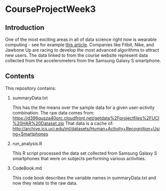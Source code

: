 # CourseProjectWeek3

## Introduction

One of the most exciting areas in all of data science right now is
wearable computing - see for example [this article](http://www.insideactivitytracking.com/data-science-activity-tracking-and-the-battle-for-the-worlds-top-sports-brand/). Companies like
Fitbit, Nike, and Jawbone Up are racing to develop the most advanced
algorithms to attract new users. The data linked to from the course
website represent data collected from the accelerometers from the
Samsung Galaxy S smartphone.


## Contents

This repository contains:

1. summaryData.txt

    This has the the means over the sample data for a given user-activity
    combination.
    The raw data comes from:
       https://d396qusza40orc.cloudfront.net/getdata%2Fprojectfiles%2FUCI%20HAR%20Dataset.zip
    That data is a cache of:
       http://archive.ics.uci.edu/ml/datasets/Human+Activity+Recognition+Using+Smartphones

2. run_analysis.R

    This R script processed the data set collected from Samsung Galaxy S
    smartphones that were on subjects performing various activities.

3. CodeBook.md

    This code book describes the variable names in summaryData.txt and
    now they relate to the raw data.

